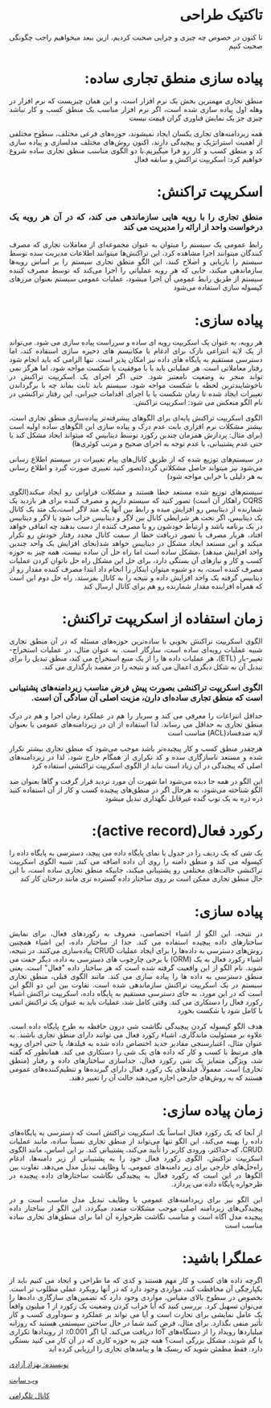 <div align="justify" dir="rtl">


# تاکتیک طراحی

تا کنون در خصوص چه چیزی و چرایی صحبت کردیم، ازین ببعد میخواهیم راجب چگونگی صحبت کنیم

# پیاده سازی منطق تجاری ساده:
منطق تجاری مهمترین بخش یک نرم افزار است، و این همان چیزیست که نرم افزار در وهله اول پیاده سازی شده است، اگر نرم افزار مناسب یک منطق کسب و کار نباشد چیزی جز یک نمایش فناوری گران قیمت نیست

همه زیردامنه‌های تجاری یکسان ایجاد نمیشوند، حوزه‌های فرعی مختلف، سطوح مختلفی از اهمیت استراتژیک و پیچیدگی دارند، اکنون روش‌های مختلف مدلسازی و پیاده سازی کد و منطق کسب و کار رو فرا میگیریم.با دو الگوی مناسب منطق تجاری ساده   شروع خواهیم کرد: اسکریپت تراکنش و سابقه فعال

# اسکریپت تراکنش:
### منطق تجاری را با رویه هایی سازماندهی می کند، که در آن هر رویه یک درخواست واحد از ارائه را مدیریت می کند
رابط عمومی یک سیستم را میتوان به عنوان مجموعه‌ای از معاملات تجاری که مصرف کنندگان میتوانند اجرا مشاهده کرد، این تراکنش‌ها میتوانند اطلاعات مدیریت سده توسط سیستم را بازیابی و اصلاح کنند، این الگو منطق تجاری سیستم را بر اساس رویه‌ها سازماندهی میکند، جایی که هر رویه عملیاتی را اجرا می‌کند که توسط مصرف کننده سیستم از طریق رابط عمومی آن اجرا میشود، عملیات عمومی سیستم بعنوان مرزهای کپسوله سازی استفاده می‌شود

# پیاده سازی:
هر رویه، به عنوان یک اسکریپت رویه ای ساده و سرراست پیاده سازی می شود. می‌تواند از یک لایه انتزاعی نازک برای ادغام با مکانیسم های ذخیره سازی استفاده کند، اما دسترسی مستقیم به پایگاه های داده نیز امکان پذیر است. تنها الزامی که باید انجام شود رفتار معاملاتی است. هر عملیاتی باید یا با موفقیت یا شکست مواجه شود، اما هرگز نمی تواند منجر به وضعیت نامعتبر شود. حتی اگر اجرای یک اسکریپت تراکنش در ناخوشایندترین لحظه با شکست مواجه شود، سیستم باید ثابت بماند چه با برگرداندن تغییرات ایجاد شده تا زمان شکست یا با اجرای اقدامات جبرانی، این  رفتار تراکنشی در نام الگو منعکس می شود: اسکریپت تراکنش.

الگوی اسکریپت تراکنش پایه‌ای برای الگوهای پیشرفته‌تر پیاده‌سازی منطق تجاری است، بیشتر مشکلات نرم افزاری بابت عدم درک و پیاده سازی این الگوهای ساده اولیه است (برای مثال: پردازش همزمان چندین رکورد توسط دیتابیس که میتواند ایجاد مشکل کند یا حتی عدم پشتیبانی، یا عدم توجه به اجرای صحیح و مرتب کوئری‌ها)

در سیستم‌های توزیع شده که از طریق کانال‌های پیام تغییرات در سیستم اطلاع رسانی می‌شود نیز میتواند حاصل مشکلاتی گردد(تصور کنید تغییری صورت گیرد و اطلاع رسانی به هر دلیلی با خرابی مواجه شود)

سیستم‌های توزیع شده مستعد خطا هستند و مشکلات فراوانی رو ایجاد میکند(الگوی CQRS راهکار آن است)
تصور کنید که سیستم داریم و مصرف کننده برای هر بازدید یک شمارنده از دیتابیس رو افزایش میده و رابط بین آنها یک متد لاگر است،یک متد یک کانال یک دیتابیس، اگر تحت هر شرایطی کانال بین لاگر و دیتابیس خراب شود یا لاگر و دیتابیس در یک برنامه باشد و ارتباط خودشون رو با مصرف کننده از دست بدهند چه اتفاقی خواهد افتاد، هربار مصرف با تصور دریافت خطا از سمت کانال مجدد رفتار خودش رو تکرار میکند و این مستعد ایجاد مشکل در دیتابیس خواهد شد(بجای افزایش یک واحد چندین واحد افزایش میدهد) ،مشکل ساده است اما راه حل آن ساده نیست، همه چیز به حوزه کسب و کار و نیازهای آن بستگی دارد، برای حل این مشکل راه حل ناتوان کردن عملیات مصرف کننده است، به دو شیوه میتوان اینکار را انجام داد ابتدا مصرف کننده مقدار رو از دیتابیس گرفته یک واحد افزایش داده و نتیجه را به کانال بفرستد، راه حل دوم این است که همراه افزاینده مقدار شمارنده رو هم برای کانال ارسال کند

# زمان استفاده از اسکریپت تراکنش:
الگوی اسکریپت تراکنش بخوبی با ساده‌ترین حوزه‌های مسئله که در آن منطق تجاری شبیه عملیات رویه‌ای ساده است، سازگار است. به عنوان مثال، در عملیات استخراج-تغییر-بار (ETL)، هر عملیات داده ها را از یک منبع استخراج می کند، منطق تبدیل را برای تبدیل آن به شکل دیگری اعمال می کند و نتیجه را در مقصد بارگذاری می کند.

### الگوی اسکریپت تراکنشی بصورت پیش فرض مناسب زیردامنه‌های پشتیبانی است که منطق تجاری ساده‌ای دارن، مزیت اصلی آن سادگی آن است.
 حداقل انتزاعات را معرفی می کند و سربار را هم در عملکرد زمان اجرا و هم در درک منطق تجاری به حداقل می رساند. لذا استفاده از ان در زیردامنه‌های عمومی یا بعنوان لایه ضدفساد(ACL) مناسب است

هرچقدر منطق کسب و کار پیچیده‌تر باشد موجب می‌شود که منطق تجاری بیشتر تکرار شده و مستعد ناسازگاری سده و کد تکراری از همگام خارج شود، لذا در زیردامنه‌های اصلی که پیچیدگی در آن زیاد است نباید از الگوی اسکریپت تراکنشی استفاده کرد

این الگو در همه جا دیده می‌شود اما شهرت آن مورد تردید قرار گرفت و گاها بعنوان ضد الگو شناخته می‌شود، به هرحال اگر در منطق‌های پیچیده کسب و کار از آن استفاده کنید ذره ذره به یک توپ گنده غیرقابل نگهداری تبدیل میشود


# رکورد فعال(active record):
یک شی که یک ردیف را در جدول یا نمای پایگاه داده می پیچد، دسترسی به پایگاه داده را کپسوله می کند و منطق دامنه را روی آن داده اضافه می کند, شبیه الگوی اسکریپت تراکنشی حالت‌های مختلفی رو پشتیبانی میکند، جاییکه منطق تجاری ساده است، با این حال منطق تجاری ممکن است بر روی ساختار داده گسترده تری مانند درختان کار کند

# پیاده سازی:
در نتیجه، این الگو از اشیاء اختصاصی، معروف به رکوردهای فعال، برای نمایش ساختارهای داده پیچیده استفاده می کند. جدا از ساختار داده، این اشیاء همچنین روش‌های دسترسی به داده‌ها را برای ایجاد عملیات CRUD پیاده‌سازی می‌کنند. در نتیجه، اشیاء رکورد فعال به یک (ORM) یا برخی چارچوب های دسترسی به داده، دیگر جفت می شوند. نام الگو از این واقعیت گرفته شده است که هر ساختار داده "فعال" است. یعنی منطق دسترسی به داده ها را پیاده سازی می کند. مانند الگوی قبلی، منطق تجاری سیستم در یک اسکریپت تراکنش سازماندهی شده است. تفاوت بین این دو الگو این است که در این مورد، به جای دسترسی مستقیم به پایگاه داده، اسکریپت تراکنش اشیاء رکورد فعال را دستکاری می کند. وقتی کامل شد، عملیات باید به عنوان یک تراکنش اتمی یا کامل شود یا شکست بخورد

هدف الگو کپسوله کردن پیچیدگی نگاشت شی درون حافظه به طرح پایگاه داده است. علاوه بر مسئولیت ماندگاری، اشیاء رکورد فعال می توانند دارای منطق تجاری باشند. به عنوان مثال، اعتبارسنجی مقادیر جدید اختصاص داده شده به فیلدها، یا حتی اجرای رویه های مرتبط با کسب و کار که داده های یک شی را دستکاری می کند. همانطور که گفته شد، ویژگی متمایز یک شی رکورد فعال، جداسازی ساختارهای داده و رفتار (منطق تجاری) است.  معمولاً، فیلدهای یک رکورد فعال دارای گیرنده‌ها و تنظیم‌کننده‌های عمومی هستند که به روش‌های خارجی اجازه می‌دهند حالت آن را تغییر دهند.

# زمان پیاده سازی:
از آنجا که یک رکورد فعال اساساً یک اسکریپت تراکنش است که دسترسی به پایگاه‌های داده را بهینه می‌کند، این الگو تنها می‌تواند از منطق تجاری نسبتاً ساده، مانند عملیات CRUD، که حداکثر، ورودی کاربر را تأیید می‌کند، پشتیبانی کند. بر این اساس، مانند الگوی اسکریپت تراکنش، الگوی رکورد فعال خود را به پشتیبانی از زیر دامنه‌ها، ادغام راه‌حل‌های خارجی برای زیر دامنه‌های عمومی، یا وظایف تبدیل مدل می‌دهد. تفاوت بین الگوها در این است که رکورد فعال به پیچیدگی نگاشت ساختارهای داده پیچیده در طرحواره پایگاه داده می پردازد.

این الگو نیز برای زیردامنه‌های عمومی یا وظایف تبدیل مدل مناسب است و در پیچیدگی‌های زیردامنه اصلی موجب مشکلات متعدد میگردد، این الگو از ساختار داده پیچیده  مدل آگاه است و مناسب نگاشت طرحواره آن اما برای منطق‌های تجاری ساده مناسب است


# عملگرا باشید:
اگرچه داده های کسب و کار مهم هستند و کدی که ما طراحی و ایجاد می کنیم باید از یکپارچگی آن محافظت کند، مواردی وجود دارد که در آنها رویکرد عملی مطلوب تر است.
بخصوص در سطوح بالای مقیاس، مواردی وجود دارد که تضمین‌های سازگاری داده‌ها را می‌توان تسهیل کرد.  بررسی کنید که آیا خراب کردن وضعیت یک رکورد از 1 میلیون واقعاً یک عامل نمایشی برای تجارت است و آیا می تواند بر عملکرد و سودآوری کسب و کار تأثیر منفی بگذارد. برای مثال، فرض کنید شما در حال ساختن سیستمی هستید که روزانه میلیاردها رویداد را از دستگاه‌های IoT دریافت می‌کند.  آیا اگر 0.001٪ از رویدادها تکراری یا گم شوند، مشکل بزرگی است؟
همه چیز به حوزه کاری که در آن کار می کنید بستگی دارد.  فقط مطمئن شوید که ریسک ها و پیامدهای تجاری را ارزیابی کرده اید

</div>


[نویسنده: بهزاد آزادی](https://github.com/behzad-azadi2693)

[وب سایت](https://codecrafters.ir)

[کانال تلگرامی](https://t.me/Code_Crafters)
